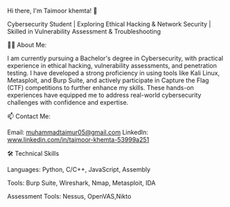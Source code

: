 Hi there, I'm Taimoor khemta! 👋

Cybersecurity Student | Exploring Ethical Hacking & Network Security | Skilled in Vulnerability Assessment & Troubleshooting

🧑‍💻 About Me:

I am currently pursuing a Bachelor's degree in Cybersecurity, with practical experience in ethical hacking, vulnerability assessments, and penetration testing. I have developed a strong proficiency in using tools like Kali Linux, Metasploit, and Burp Suite, and actively participate in Capture the Flag (CTF) competitions to further enhance my skills. These hands-on experiences have equipped me to address real-world cybersecurity challenges with confidence and expertise.

📫 Contact Me:

Email: muhammadtaimur05@gmail.com
LinkedIn: www.linkedin.com/in/taimoor-khemta-53999a251

🛠️ Technical Skills

Languages: Python, C/C++, JavaScript, Assembly

Tools: Burp Suite, Wireshark, Nmap, Metasploit, IDA

Assessment Tools: Nessus, OpenVAS,Nikto

